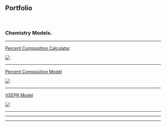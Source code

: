 Portfolio
---
<br>


### Chemistry Models.

---

[Percent Composition Calculator](http://example.com)  

<img src="images/dummy_thumbnail.jpg?raw=true"/>

---

[Percent Composition Model](/pdf/sample_presentation.pdf)  

<img src="images/dummy_thumbnail.jpg?raw=true"/>

---

[VSEPR Model](http://example.com/)  

<img src="images/dummy_thumbnail.jpg?raw=true"/>

---


<!-- Another Group Name, same format as Chemistry Models, make sure to have a line in between and header 2 using "---" -->

---




---
